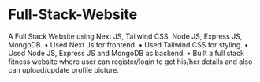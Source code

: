 # Full-Stack-Website

A Full Stack Website using Next JS, Tailwind CSS, Node JS, Express JS, MongoDB.
• Used Next Js for frontend.
• Used Tailwind CSS for styling.
• Used Node JS, Express JS and MongoDB as backend.
• Built a full stack fitness website where user can register/login to get his/her details and also can upload/update profile picture.
